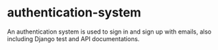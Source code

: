# authentication-system
An authentication system is used to sign in and sign up with emails, also including Django test and API documentations.
